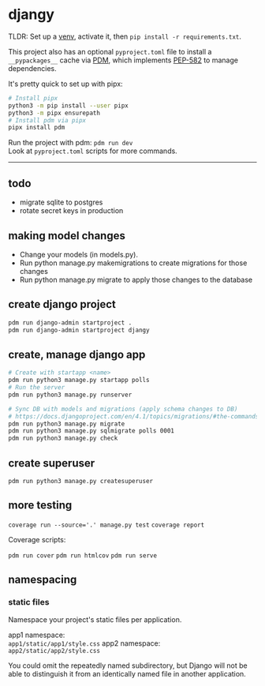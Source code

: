# djangy

TLDR: Set up a [venv](https://docs.python.org/3/library/venv.html), activate it,
then `pip install -r requirements.txt`.

This project also has an optional `pyproject.toml` file to install a
`__pypackages__` cache via [PDM](https://github.com/pdm-project/pdm#what-is-pep-582),
which implements [PEP-582](https://peps.python.org/pep-0582/) to manage dependencies.

It's pretty quick to set up with pipx:

```bash
# Install pipx
python3 -m pip install --user pipx
python3 -m pipx ensurepath
# Install pdm via pipx
pipx install pdm
```

Run the project with pdm: `pdm run dev`  
Look at `pyproject.toml` scripts for more commands.

---

## todo

- migrate sqlite to postgres
- rotate secret keys in production

## making model changes

- Change your models (in models.py).
- Run python manage.py makemigrations to create migrations for those changes
- Run python manage.py migrate to apply those changes to the database

## create django project

```bash
pdm run django-admin startproject .
pdm run django-admin startproject djangy
```

## create, manage django app

```bash
# Create with startapp <name>
pdm run python3 manage.py startapp polls
# Run the server
pdm run python3 manage.py runserver

# Sync DB with models and migrations (apply schema changes to DB)
# https://docs.djangoproject.com/en/4.1/topics/migrations/#the-commands
pdm run python3 manage.py migrate
pdm run python3 manage.py sqlmigrate polls 0001
pdm run python3 manage.py check
```

## create superuser

`pdm run python3 manage.py createsuperuser`

## more testing

`coverage run --source='.' manage.py test`
`coverage report`

Coverage scripts:

`pdm run cover`
`pdm run htmlcov`
`pdm run serve`

## namespacing

### static files

Namespace your project's static files per application.

app1 namespace:  
`app1/static/app1/style.css`
app2 namespace:  
`app2/static/app2/style.css`

You could omit the repeatedly named subdirectory, but Django will not be able to
distinguish it from an identically named file in another application.
